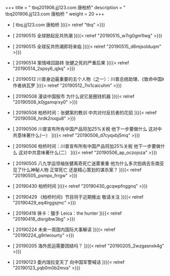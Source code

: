 +++
title = "  tbq201906.jjj123.com 唐柏桥"
description = "  tbq201906.jjj123.com 唐柏桥  "
weight = 20
+++



* [   tbq.jjj123.com 唐柏桥 ]({{< relref "tbq" >}})


* [ 20190515  全球掀起反共热潮  ]({{< relref "20190515_w7rg0gm1lwg" >}})


* [ 20190515  全球反共热潮即将来临  ]({{< relref "20190515_d6mjsolduqm" >}})


* [ 20190514  案情峰回路转 张健之死的严重后果  ]({{< relref "20190514_2spsy6_qjkq" >}})


* [ 20190512  川普身边最重要的五个人物（之一）：川普总统助理、《致命中国》作者纳瓦罗  ]({{< relref "20190512_7ni1caicuhm" >}})


* [ 20190508  漫谈中国股市 为什么说它是圈钱机器  ]({{< relref "20190508_k0jgsmqrxy0" >}})


* [ 20190508  柏桥时间：张健案的教训 中共对付反抗者的花招  ]({{< relref "20190508_hrdk2roqju8" >}})


* [ 20190506  川普宣布所有中国产品将加25%关税 他下一步要做什么 这对中共意味著什么(一）  ]({{< relref "20190506_d7cyqxbj5mq" >}})


* [ 20190506  柏桥时间：川普宣布所有中国产品将加25%关税 他下一步要做什么 这对中共意味著什么(二）  ]({{< relref "20190506_ap_oczojoza" >}})


* [ 20190505  八九学运领袖张健离奇死亡迷雾重重 他为什么多次抱病去东南亚 见了什么神秘人物 正常死亡 还是精心策划的谋杀案？  ]({{< relref "20190505_psmpx_frrgw" >}})


* [ 20190430  柏桥时间  ]({{< relref "20190430_gcqwpfnggnq" >}})


* [ 20190429  《柏桥时间》节目将于近期推出 敬请关注  ]({{< relref "20190429_eq4lrggsjmc" >}})


* [ 20190418  徠卡：獵手 Leica：the hunter  ]({{< relref "20190418_disrgibw3bg" >}})


* [ 20190224  未来一周国内国际大事解读  ]({{< relref "20190224_g9rlwiourty" >}})


* [ 20190205  海外民运需要团结吗？  ]({{< relref "20190205_2wzgasnxk4g" >}})


* [ 20190123  委内瑞拉变天了 向中国军警喊话  ]({{< relref "20190123_yqb0m0b2mva" >}})

